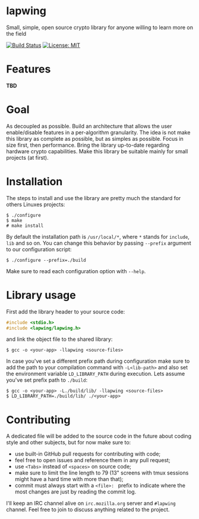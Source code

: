 # lapwing
Small, simple, open source crypto library for anyone willing to learn more on
the field

[![Build Status](https://travis-ci.com/bmeneguele/lapwing.svg?branch=master)](https://travis-ci.com/bmeneguele/lapwing)
[![License: MIT](https://img.shields.io/badge/License-MIT-yellow.svg)](https://opensource.org/licenses/MIT)

# Features

**TBD**

# Goal

As decoupled as possible. Build an architecture that allows the user
enable/disable features in a per-algorithm granularity. The idea is not make
this library as complete as possible, but as simples as possible. Focus in size
first, then performance. Bring the library up-to-date regarding hardware crypto
capabilities. Make this library be suitable mainly for small projects (at
first).

# Installation
The steps to install and use the library are pretty much the standard for
others Linuxes projects:

```
$ ./configure
$ make
# make install
```

By default the installation path is `/usr/local/*`, where `*` stands for
`include`, `lib` and so on. You can change this behavior by passing `--prefix`
argument to our configuration script:

```
$ ./configure --prefix=./build
```

Make sure to read each configuration option with `--help`.

# Library usage
First add the library header to your source code:

```C
#include <stdio.h>
#include <lapwing/lapwing.h>
```

and link the object file to the shared library:

```
$ gcc -o <your-app> -llapwing <source-files>
```

In case you've set a different prefix path during configuration make sure to
add the path to your compilation command with `-L<lib-path>` and also set the
environment variable `LD_LIBRARY_PATH` during execution. Lets assume you've set
prefix path to `./build`:

```
$ gcc -o <your-app> -L./build/lib/ -llapwing <source-files>
$ LD_LIBRARY_PATH=./build/lib/ ./<your-app>
```

# Contributing

A dedicated file will be added to the source code in the future about coding
style and other subjects, but for now make sure to:

* use built-in GitHub pull requests for contributing with code;
* feel free to open issues and reference them in any pull request;
* use `<Tabs>` instead of `<spaces>` on source code;
* make sure to limit the line length to 79 (13" screens with tmux sessions
  might have a hard time with more than that);
* commit must always start with a `<file>: ` prefix to indicate where the most
  changes are just by reading the commit log.

I'll keep an IRC channel alive on `irc.mozilla.org` server and `#lapwing`
channel. Feel free to join to discuss anything related to the project.
